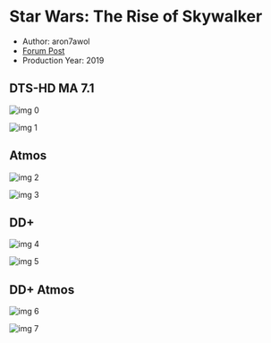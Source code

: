 # Star Wars: The Rise of Skywalker

* Author: aron7awol
* [Forum Post](https://www.avsforum.com/threads/bass-eq-for-filtered-movies.2995212/post-59421590)
* Production Year: 2019

## DTS-HD MA 7.1

![img 0](https://i.imgur.com/MSd2JcI.jpg)

![img 1](https://i.imgur.com/X1z2YPi.png)

## Atmos

![img 2](https://i.imgur.com/KnuKCSm.jpg)

![img 3](https://i.imgur.com/yIgX6w5.png)

## DD+

![img 4](https://i.imgur.com/RnWyd0L.jpg)

![img 5](https://i.imgur.com/KXW5UVi.png)

## DD+ Atmos

![img 6](https://i.imgur.com/cm2BrDU.jpg)

![img 7](https://i.imgur.com/CkwH9Td.png)

